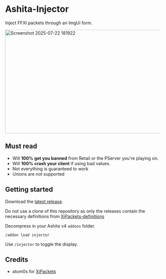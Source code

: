 # Ashita-Injector

Inject FFXI packets through an ImgUi form.

<img width="674" height="335" alt="Screenshot 2025-07-22 181922" src="https://github.com/user-attachments/assets/bf6313c2-085d-41f8-9a14-7d89d28fac0a" />

## Must read
- Will **100% get you banned** from Retail or the PServer you're playing on.
- Will **100% crash your client** if using bad values.
- Not everything is guaranteed to work
- Unions are not supported

## Getting started
Download the [latest release](https://github.com/sruon/Ashita-Injector/releases).

Do not use a clone of this repository as only the releases contain the necessary definitions from [XiPackets-definitions](https://github.com/sruon/XiPackets-definitions/releases/tag/latest)

Decompress in your Ashita v4 `addons` folder.

```
/addon load injector
```

Use `/injector` to toggle the display.

## Credits
- atom0s for [XiPackets](https://github.com/atom0s/XiPackets/tree/main)
